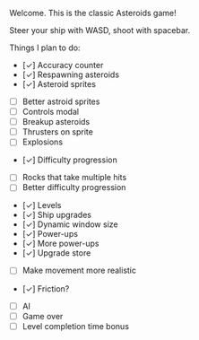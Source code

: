Welcome. This is the classic Asteroids game!

Steer your ship with WASD, shoot with spacebar.

Things I plan to do:

- [✓] Accuracy counter
- [✓] Respawning asteroids
- [✓] Asteroid sprites
- [ ] Better astroid sprites
- [ ] Controls modal
- [ ] Breakup asteroids
- [ ] Thrusters on sprite
- [ ] Explosions
- [✓] Difficulty progression
- [ ] Rocks that take multiple hits
- [ ] Better difficulty progression
- [✓] Levels
- [✓] Ship upgrades
- [✓] Dynamic window size
- [✓] Power-ups
- [✓] More power-ups
- [✓] Upgrade store
- [ ] Make movement more realistic
- [✓] Friction?
- [ ] AI
- [ ] Game over
- [ ] Level completion time bonus
